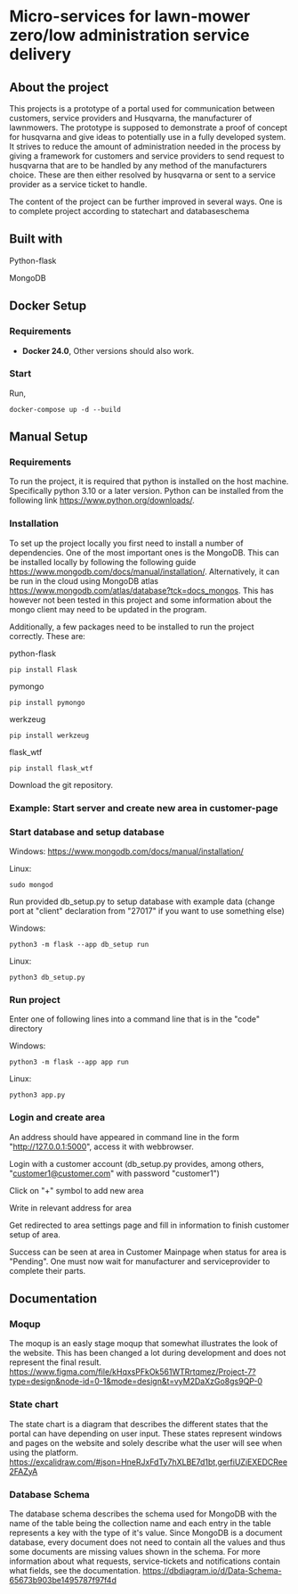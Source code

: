 # Micro-services for lawn-mower zero/low administration service delivery
## About the project

This projects is a prototype of a portal used for communication between customers, service providers and Husqvarna, the manufacturer of lawnmowers. The prototype is supposed to demonstrate a proof of concept for husqvarna and give ideas to potentially use in a fully developed system. It strives to reduce the amount of administration needed in the process by giving a framework for customers and service providers to send request to husqvarna that are to be handled by any method of the manufacturers choice. These are then either resolved by husqvarna or sent to a service provider as a service ticket to handle.

The content of the project can be further improved in several ways. One is to complete project according to statechart and databaseschema 

## Built with

Python-flask

MongoDB

## Docker Setup

### Requirements

* **Docker 24.0**, Other versions should also work.

### Start
Run,
``` 
docker-compose up -d --build
```

## Manual Setup

### Requirements

To run the project, it is required that python is installed on the host machine. Specifically python 3.10 or a later version. Python can be installed from the following link https://www.python.org/downloads/.



### Installation

To set up the project locally you first need to install a number of dependencies. One of the most important ones is the MongoDB. This can be installed locally by following the following guide https://www.mongodb.com/docs/manual/installation/. Alternatively, it can be run in the cloud using MongoDB atlas https://www.mongodb.com/atlas/database?tck=docs_mongos. This has however not been tested in this project and some information about the mongo client may need to be updated in the program.

Additionally, a few packages need to be installed to run the project correctly.
These are:

python-flask

```
pip install Flask
```
pymongo
```
pip install pymongo
```
werkzeug
```
pip install werkzeug
```
flask_wtf
```
pip install flask_wtf
```

Download the git repository.

### Example: Start server and create new area in customer-page

### Start database and setup database

Windows:
https://www.mongodb.com/docs/manual/installation/

Linux:
```
sudo mongod
```

Run provided db_setup.py to setup database with example data (change port at "client" declaration from "27017" if you want to use something else)

Windows:
```
python3 -m flask --app db_setup run
```

Linux:
```
python3 db_setup.py
```

### Run project

Enter one of following lines into a command line that is in the "code" directory

Windows:
```
python3 -m flask --app app run
```

Linux:
```
python3 app.py
```

### Login and create area

An address should have appeared in command line in the form "http://127.0.0.1:5000", access it with webbrowser.

Login with a customer account (db_setup.py provides, among others, "customer1@customer.com" with password "customer1") 

Click on "+" symbol to add new area

Write in relevant address for area

Get redirected to area settings page and fill in information to finish customer setup of area. 

Success can be seen at area in Customer Mainpage when status for area is "Pending". One must now wait for manufacturer and serviceprovider to complete their parts. 

## Documentation
### Moqup
The moqup is an easly stage moqup that somewhat illustrates the look of the website. This has been changed a lot during development and does not represent the final result.
https://www.figma.com/file/kHqxsPFkOk561WTRrtqmez/Project-7?type=design&node-id=0-1&mode=design&t=vyM2DaXzGo8gs9QP-0 

### State chart
The state chart is a diagram that describes the different states that the portal can have depending on user input. These states represent windows and pages on the website and solely describe what the user will see when using the platform.
https://excalidraw.com/#json=HneRJxFdTy7hXLBE7d1bt,gerfiUZiEXEDCRee2FAZyA


### Database Schema
The database schema describes the schema used for MongoDB with the name of the table being the collection name and each entry in the table represents a key with the type of it's value. Since MongoDB is a document database, every document does not need to contain all the values and thus some documents are missing values shown in the schema. For more information about what requests, service-tickets and notifications contain what fields, see the documentation.
https://dbdiagram.io/d/Data-Schema-65673b903be1495787f97f4d
